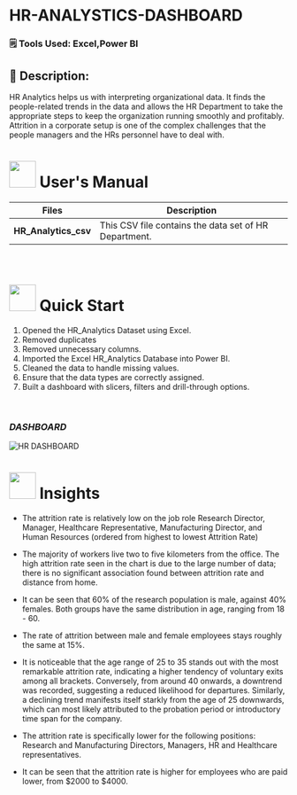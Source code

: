 # HR-ANALYSTICS-DASHBOARD



### 🗒 Tools Used: Excel,Power BI



## 📝 Description:
HR Analytics helps us with interpreting organizational data. It finds the people-related trends in the data and allows the HR Department to take the appropriate steps to keep the organization running smoothly and profitably. Attrition in a corporate setup is one of the complex challenges that the people managers and the HRs personnel have to deal with.

# <img src="https://user-images.githubusercontent.com/106439762/181935629-b3c47bd3-77fb-4431-a11c-ff8ba0942b63.gif" width="48" height="48"> **User's Manual**

| Files| Description |
| -------------   | ------------- |
| **HR_Analytics_csv**  | This CSV file contains the data set of HR Department.  |

<br>



# <img src="https://user-images.githubusercontent.com/106439762/181937125-2a4b22a3-f8a9-4226-bbd3-df972f9dbbc4.gif" width="48" height="48" > Quick Start

1. Opened the HR_Analytics Dataset using Excel.
2. Removed duplicates
3. Removed unnecessary columns.
4. Imported the Excel HR_Analytics Database into Power BI.
5. Cleaned the data to handle missing values.
6. Ensure that the data types are correctly assigned.
7. Built a dashboard with slicers, filters and drill-through options.

<br>

### *DASHBOARD*

![HR DASHBOARD](https://github.com/Swati-Latta/HR-ANALYSTICS-DASHBOARD/assets/134490572/bd66edf8-aeb2-4112-afc9-509069c55fed)


# <img src=https://user-images.githubusercontent.com/106439762/178428775-03d67679-9aa4-4b08-91e9-6eb6ed8faf66.gif  width="48" height="48"> Insights 
- The attrition rate is relatively low on the job role Research Director, Manager, Healthcare Representative, Manufacturing Director, and Human Resources (ordered from highest to lowest Attrition Rate)
  
- The majority of workers live two to five kilometers from the office. The high attrition rate seen in the chart is due to the large number of data; there is no significant association found between attrition rate and distance from home.
  
- It can be seen that 60% of the research population is male, against 40% females. Both groups have the same distribution in age, ranging from 18 - 60.
  
- The rate of attrition between male and female employees stays roughly the same at 15%.
  
- It is noticeable that the age range of 25 to 35 stands out with the most remarkable attrition rate, indicating a higher tendency of voluntary exits among all brackets. Conversely, from around 40 onwards, a downtrend was recorded, suggesting a reduced likelihood for departures. Similarly, a declining trend manifests itself starkly from the age of 25 downwards, which can most likely attributed to the probation period or introductory time span for the company.

- The attrition rate is specifically lower for the following positions: Research and Manufacturing Directors, Managers, HR and Healthcare representatives.

- It can be seen that the attrition rate is higher for employees who are paid lower, from $2000 to $4000.
